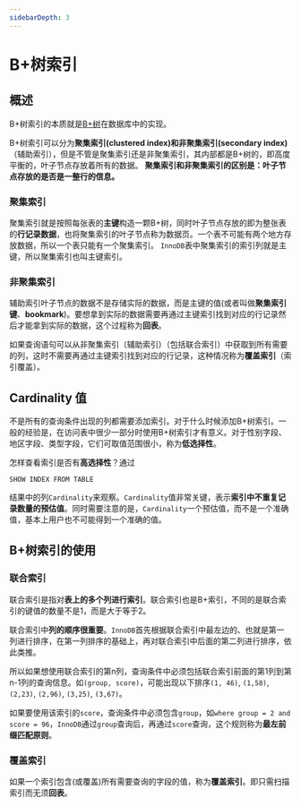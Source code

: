```yaml
---
sidebarDepth: 3
---
```


# B+树索引

## 概述

B+树索引的本质就是[B+树](/algorithms/balanced-tree)在数据库中的实现。

B+树索引可以分为**聚集索引(clustered index)**和**非聚集索引(secondary index)**（辅助索引），但是不管是聚集索引还是非聚集索引，其内部都是B+树的，即高度平衡的，叶子节点存放着所有的数据。
**聚集索引和非聚集索引的区别是：叶子节点存放的是否是一整行的信息。**

### 聚集索引

聚集索引就是按照每张表的**主键**构造一颗B+树，同时叶子节点存放的即为整张表的**行记录数据**，也将聚集索引的叶子节点称为数据页。一个表不可能有两个地方存放数据，所以一个表只能有一个聚集索引。
`InnoDB`表中聚集索引的索引列就是主键，所以聚集索引也叫主键索引。

### 非聚集索引

辅助索引叶子节点的数据不是存储实际的数据，而是主键的值(或者叫做**聚集索引键**、**bookmark**)。要想拿到实际的数据需要再通过主键索引找到对应的行记录然后才能拿到实际的数据，这个过程称为**回表**。

如果查询语句可以从非聚集索引（辅助索引）（包括联合索引）中获取到所有需要的列，这时不需要再通过主键索引找到对应的行记录，这种情况称为**覆盖索引**（索引覆盖）。

## Cardinality 值

不是所有的查询条件出现的列都需要添加索引。对于什么时候添加B+树索引。一般的经验是，在访问表中很少一部分时使用B+树索引才有意义。对于性别字段、地区字段、类型字段，它们可取值范围很小，称为**低选择性**。

怎样查看索引是否有**高选择性**？通过
```mysql
SHOW INDEX FROM TABLE
```
结果中的列`Cardinality`来观察。`Cardinality`值非常关键，表示**索引中不重复记录数量的预估值**。同时需要注意的是，`Cardinality`一个预估值，而不是一个准确值，基本上用户也不可能得到一个准确的值。

## B+树索引的使用

### 联合索引

联合索引是指对**表上的多个列进行索引**。联合索引也是B+索引，不同的是联合索引的键值的数量不是1，而是大于等于2。

联合索引中**列的顺序很重要**。`InnoDB`首先根据联合索引中最左边的、也就是第一列进行排序，在第一列排序的基础上，再对联合索引中后面的第二列进行排序，依此类推。

所以如果想使用联合索引的第n列，查询条件中必须包括联合索引前面的第1列到第n-1列的查询信息。如`(group, score)`，可能出现以下排序`(1, 46)`, `(1,58)`, `(2,23)`, `(2,96)`, `(3,25)`, `(3,67)`。

如果要使用该索引的`score`，查询条件中必须包含`group`，如`where group = 2 and score = 96`，`InnoDB`通过`group`查询后，再通过`score`查询，这个规则称为**最左前缀匹配原则**。

### 覆盖索引

如果一个索引包含(或覆盖)所有需要查询的字段的值，称为**覆盖索引**。即只需扫描索引而无须**回表**。